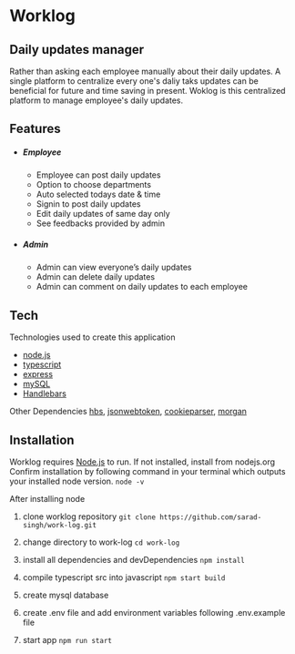 # Worklog
## Daily updates manager

Rather than asking each employee manually about their daily updates. A single platform 
to centralize every one's daliy taks updates can be beneficial for future and time saving in present. Woklog is this centralized platform to manage employee's daily updates.

## Features
-   ##### Employee
    - Employee can post daily updates
    - Option to choose departments
    - Auto selected todays date & time
    - Signin to post daily updates
    - Edit daily updates of same day only
    - See feedbacks provided by admin
    
- ##### Admin
    - Admin can view everyone’s daily updates
    - Admin can delete daily updates
    - Admin can comment on daily updates to each employee

## Tech

Technologies used to create this application

- [node.js] 
- [typescript]
- [express]
- [mySQL]
- [Handlebars]

Other Dependencies
[hbs], [jsonwebtoken], [cookieparser], [morgan]

## Installation

Worklog requires [Node.js](https://nodejs.org/) to run. If not installed, install from nodejs.org
Confirm installation by following command in your terminal which outputs your installed node version.
```node -v```

After installing node
1. clone worklog repository
    ``` git clone https://github.com/sarad-singh/work-log.git ```
2. change directory to work-log
    ```cd work-log```
3. install all dependencies and devDependencies
    ```npm install```
4. compile typescript src into javascript
    ```npm start build ```
5. create mysql database
6. create .env file and add environment variables following .env.example file
7. start app 
    ``` npm run start  ```

   [node.js]: <http://nodejs.org>
   [express]: <http://expressjs.com>
   [typescript]: <https://www.typescriptlang.org/>
   [mySql]: https://www.mysql.com/
   [hbs]: https://www.npmjs.com/package/hbs
   [mysql2]: https://www.npmjs.com/package/mysql2
   [jsonwebtoken]: https://www.npmjs.com/package/jsonwebtoken
   [cookieparser]: https://www.npmjs.com/package/cookieparser
   [morgan]: https://www.npmjs.com/package/morgan
   [handlebars]: https://handlebarsjs.com/
